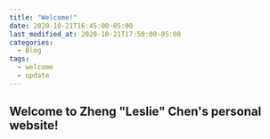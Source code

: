 ```yaml
---
title: "Welcome!"
date: 2020-10-21T16:45:00-05:00
last_modified_at: 2020-10-21T17:50:00-05:00
categories:
  - Blog
tags:
  - welcome
  - update
---
```


## Welcome to Zheng "Leslie" Chen's personal website!

<!--


## Contact Information


### Address 
Department of Mathematics, University of Massachusetts, Dartmouth, MA 02747
### Email
zchen2@umassd.edu
### Phone
(508) 999-9236

You'll find this post in your `_posts` directory. Go ahead and edit it and re-build the site to see your changes. You can rebuild the site in many different ways, but the most common way is to run `jekyll serve`, which launches a web server and auto-regenerates your site when a file is updated.

To add new posts, simply add a file in the `_posts` directory that follows the convention `YYYY-MM-DD-name-of-post.ext` and includes the necessary front matter. Take a look at the source for this post to get an idea about how it works.

Jekyll also offers powerful support for code snippets:

```ruby
def print_hi(name)
  puts "Hi, #{name}"
end
print_hi('Tom')
#=> prints 'Hi, Tom' to STDOUT.
```

Check out the [Jekyll docs][jekyll-docs] for more info on how to get the most out of Jekyll. File all bugs/feature requests at [Jekyll’s GitHub repo][jekyll-gh]. If you have questions, you can ask them on [Jekyll Talk][jekyll-talk].

[jekyll-docs]: https://jekyllrb.com/docs/home
[jekyll-gh]:   https://github.com/jekyll/jekyll
[jekyll-talk]: https://talk.jekyllrb.com/

-->
